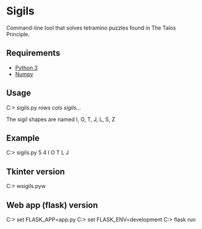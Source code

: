 # Sigils
Command-line tool that solves tetramino puzzles found in The Talos Principle.

## Requirements
- [Python 3](https://www.python.org/download)
- [Numpy](https://numpy.org/)

## Usage
C:> sigils.py *rows* *cols* *sigils...*

The sigil shapes are named I, O, T, J, L, S, Z

## Example
C:> sigils.py 5 4 I O T L J

## Tkinter version

C:> wsigils.pyw

## Web app (flask) version

C:> set FLASK_APP=app.py
C:> set FLASK_ENV=development
C:> flask run
